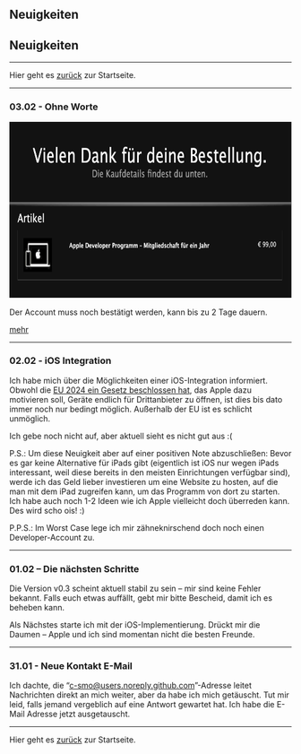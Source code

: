 ## Neuigkeiten

## Neuigkeiten

---

Hier geht es [zurück](https://github.com/c-smo/TalkTree-Edit?tab=readme-ov-file#neuigkeiten) zur Startseite.

---

### 03.02 - Ohne Worte

   <img src="./TalkTree_Edit/Devlog/preview_fkapple.png" alt="preview_fkapple" width="699" height="314">

Der Account muss noch bestätigt werden, kann bis zu 2 Tage dauern.

[mehr](https://github.com/c-smo/TalkTree-Edit/blob/main/TalkTree_Edit/Devlog/NEWS.md)

---

### 02.02 - iOS Integration

Ich habe mich über die Möglichkeiten einer iOS-Integration informiert. Obwohl die [EU 2024 ein Gesetz beschlossen hat](https://digital-strategy.ec.europa.eu/de/news/commission-sends-preliminary-findings-apple-and-opens-additional-non-compliance-investigation#:~:text=Die%20Europ%C3%A4ische%20Kommission%20hat%20Apple,f%C3%BCr%20Angebote%20und%20Inhalte%20lenken.), das Apple dazu motivieren soll, Geräte endlich für Drittanbieter zu öffnen, ist dies bis dato immer noch nur bedingt möglich. Außerhalb der EU ist es schlicht unmöglich.

Ich gebe noch nicht auf, aber aktuell sieht es nicht gut aus :(

P.S.: Um diese Neuigkeit aber auf einer positiven Note abzuschließen: Bevor es gar keine Alternative für iPads gibt (eigentlich ist iOS nur wegen iPads interessant, weil diese bereits in den meisten Einrichtungen verfügbar sind), werde ich das Geld lieber investieren um eine Website zu hosten, auf die man mit dem iPad zugreifen kann, um das Programm von dort zu starten. Ich habe auch noch 1-2 Ideen wie ich Apple vielleicht doch überreden kann. Des wird scho ois! :)

P.P.S.: Im Worst Case lege ich mir zähneknirschend doch noch einen Developer-Account zu.

---

### 01.02 – Die nächsten Schritte

Die Version v0.3 scheint aktuell stabil zu sein – mir sind keine Fehler bekannt. Falls euch etwas auffällt, gebt mir bitte Bescheid, damit ich es beheben kann.

Als Nächstes starte ich mit der iOS-Implementierung. Drückt mir die Daumen – Apple und ich sind momentan nicht die besten Freunde.

---

### 31.01 - Neue Kontakt E-Mail

Ich dachte, die “c-smo@users.noreply.github.com”-Adresse leitet Nachrichten direkt an mich weiter, aber da habe ich mich getäuscht. Tut mir leid, falls jemand vergeblich auf eine Antwort gewartet hat. Ich habe die E-Mail Adresse jetzt ausgetauscht.

---

Hier geht es [zurück](https://github.com/c-smo/TalkTree-Edit?tab=readme-ov-file#neuigkeiten) zur Startseite.
